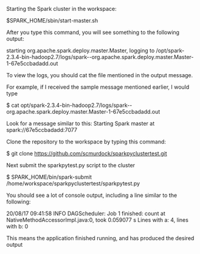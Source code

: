 Starting the Spark cluster in the workspace:

$SPARK_HOME/sbin/start-master.sh

After you type this command, you will see something to the following output:

starting org.apache.spark.deploy.master.Master, logging to /opt/spark-2.3.4-bin-hadoop2.7/logs/spark--org.apache.spark.deploy.master.Master-1-67e5ccbadadd.out

To view the logs, you should cat the file mentioned in the output message.

For example, if I received the sample message mentioned earlier, I would type

$ cat opt/spark-2.3.4-bin-hadoop2.7/logs/spark--org.apache.spark.deploy.master.Master-1-67e5ccbadadd.out

Look for a message similar to this: Starting Spark master at spark://67e5ccbadadd:7077

Clone the repository to the workspace by typing this command:

$ git clone https://github.com/scmurdock/sparkpyclustertest.git

Next submit the sparkpytest.py script to the cluster

$ SPARK_HOME/bin/spark-submit /home/workspace/sparkpyclustertest/sparkpytest.py

You should see a lot of console output, including a line similar to the following:

20/08/17 09:41:58 INFO DAGScheduler: Job 1 finished: count at NativeMethodAccessorImpl.java:0, took 0.059077 s
Lines with a: 4, lines with b: 0

This means the application finished running, and has produced the desired output